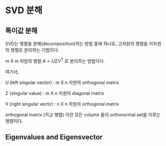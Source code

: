 # SVD 분해 

## 특이값 분해 

SVD는 행렬을 분해(decomposition)하는 방법 중에 하나로, 고차원의 행렬을 저차원의 행렬로 분리하는 기법이다.

m X m 차원의 행렬 $A = U\Sigma V^{T}$ 로 분리하는 방법이다.

여기서, 

U (left singular vector) : m X n 차원의 orthogonal matrix

$\Sigma$ (singular value) : m X n 차원의 diagonal matrix

V (right singular vectir) : n X n 차원의 orthogonal matrix

orthogonal matrix (직교 행렬) 이란 모든 column 들이 orthonormal set을 이루는 행렬이다. 

## Eigenvalues and Eigensvector






